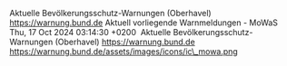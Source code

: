 Aktuelle Bevölkerungsschutz-Warnungen (Oberhavel) https://warnung.bund.de Aktuell vorliegende Warnmeldungen - MoWaS Thu, 17 Oct 2024 03:14:30 +0200 ![]() Aktuelle Bevölkerungsschutz-Warnungen (Oberhavel) https://warnung.bund.de https://warnung.bund.de/assets/images/icons/ic\_mowa.png
